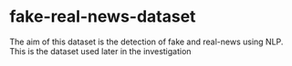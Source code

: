# fake-real-news-dataset
The aim of this dataset is the detection of fake and real-news using NLP.
This is the dataset used later in the investigation
